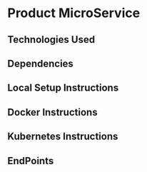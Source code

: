 # Product MicroService

## Technologies Used

## Dependencies

## Local Setup Instructions

## Docker Instructions

## Kubernetes Instructions

## EndPoints
